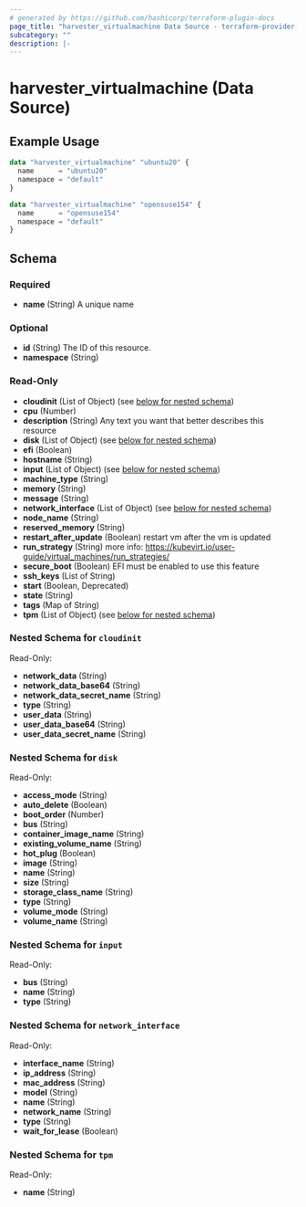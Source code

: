 ```yaml
---
# generated by https://github.com/hashicorp/terraform-plugin-docs
page_title: "harvester_virtualmachine Data Source - terraform-provider-harvester"
subcategory: ""
description: |-
---
```


# harvester_virtualmachine (Data Source)

## Example Usage

```terraform
data "harvester_virtualmachine" "ubuntu20" {
  name      = "ubuntu20"
  namespace = "default"
}

data "harvester_virtualmachine" "opensuse154" {
  name      = "opensuse154"
  namespace = "default"
}
```

<!-- schema generated by tfplugindocs -->

## Schema

### Required

- **name** (String) A unique name

### Optional

- **id** (String) The ID of this resource.
- **namespace** (String)

### Read-Only

- **cloudinit** (List of Object) (see [below for nested schema](#nestedatt--cloudinit))
- **cpu** (Number)
- **description** (String) Any text you want that better describes this resource
- **disk** (List of Object) (see [below for nested schema](#nestedatt--disk))
- **efi** (Boolean)
- **hostname** (String)
- **input** (List of Object) (see [below for nested schema](#nestedatt--input))
- **machine_type** (String)
- **memory** (String)
- **message** (String)
- **network_interface** (List of Object) (see [below for nested schema](#nestedatt--network_interface))
- **node_name** (String)
- **reserved_memory** (String)
- **restart_after_update** (Boolean) restart vm after the vm is updated
- **run_strategy** (String) more info: https://kubevirt.io/user-guide/virtual_machines/run_strategies/
- **secure_boot** (Boolean) EFI must be enabled to use this feature
- **ssh_keys** (List of String)
- **start** (Boolean, Deprecated)
- **state** (String)
- **tags** (Map of String)
- **tpm** (List of Object) (see [below for nested schema](#nestedatt--tpm))

<a id="nestedatt--cloudinit"></a>

### Nested Schema for `cloudinit`

Read-Only:

- **network_data** (String)
- **network_data_base64** (String)
- **network_data_secret_name** (String)
- **type** (String)
- **user_data** (String)
- **user_data_base64** (String)
- **user_data_secret_name** (String)

<a id="nestedatt--disk"></a>

### Nested Schema for `disk`

Read-Only:

- **access_mode** (String)
- **auto_delete** (Boolean)
- **boot_order** (Number)
- **bus** (String)
- **container_image_name** (String)
- **existing_volume_name** (String)
- **hot_plug** (Boolean)
- **image** (String)
- **name** (String)
- **size** (String)
- **storage_class_name** (String)
- **type** (String)
- **volume_mode** (String)
- **volume_name** (String)

<a id="nestedatt--input"></a>

### Nested Schema for `input`

Read-Only:

- **bus** (String)
- **name** (String)
- **type** (String)

<a id="nestedatt--network_interface"></a>

### Nested Schema for `network_interface`

Read-Only:

- **interface_name** (String)
- **ip_address** (String)
- **mac_address** (String)
- **model** (String)
- **name** (String)
- **network_name** (String)
- **type** (String)
- **wait_for_lease** (Boolean)

<a id="nestedatt--tpm"></a>

### Nested Schema for `tpm`

Read-Only:

- **name** (String)
